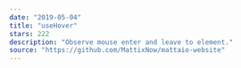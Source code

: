 ```yaml
---
date: "2019-05-04"
title: "useHover"
stars: 222
description: "Observe mouse enter and leave to element."
source: "https://github.com/MattixNow/mattaio-website"
---
```

